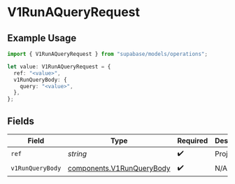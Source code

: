 # V1RunAQueryRequest

## Example Usage

```typescript
import { V1RunAQueryRequest } from "supabase/models/operations";

let value: V1RunAQueryRequest = {
  ref: "<value>",
  v1RunQueryBody: {
    query: "<value>",
  },
};
```

## Fields

| Field                                                                  | Type                                                                   | Required                                                               | Description                                                            |
| ---------------------------------------------------------------------- | ---------------------------------------------------------------------- | ---------------------------------------------------------------------- | ---------------------------------------------------------------------- |
| `ref`                                                                  | *string*                                                               | :heavy_check_mark:                                                     | Project ref                                                            |
| `v1RunQueryBody`                                                       | [components.V1RunQueryBody](../../models/components/v1runquerybody.md) | :heavy_check_mark:                                                     | N/A                                                                    |